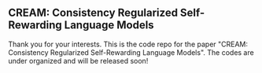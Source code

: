 ## CREAM: Consistency Regularized Self-Rewarding Language Models

Thank you for your interests. This is the code repo for the paper "CREAM: Consistency Regularized Self-Rewarding Language Models".  The codes are under organized and will be released soon!

